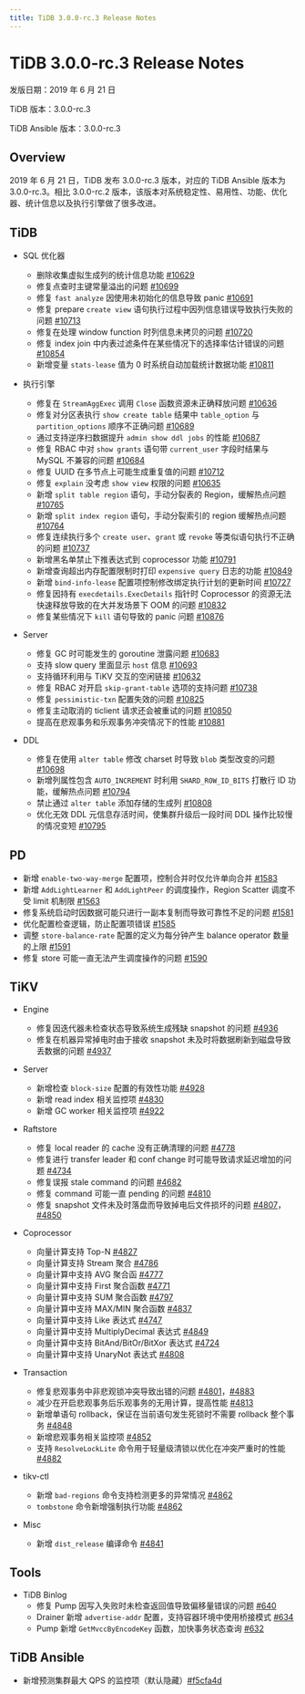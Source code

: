 ```yaml
---
title: TiDB 3.0.0-rc.3 Release Notes
---
```


# TiDB 3.0.0-rc.3 Release Notes

发版日期：2019 年 6 月 21 日

TiDB 版本：3.0.0-rc.3

TiDB Ansible 版本：3.0.0-rc.3

## Overview

2019 年 6 月 21 日，TiDB 发布 3.0.0-rc.3 版本，对应的 TiDB Ansible 版本为 3.0.0-rc.3。相比 3.0.0-rc.2 版本，该版本对系统稳定性、易用性、功能、优化器、统计信息以及执行引擎做了很多改进。

## TiDB

+ SQL 优化器
    - 删除收集虚拟生成列的统计信息功能 [#10629](https://github.com/pingcap/tidb/pull/10629)
    - 修复点查时主键常量溢出的问题 [#10699](https://github.com/pingcap/tidb/pull/10699)
    - 修复 `fast analyze` 因使用未初始化的信息导致 panic [#10691](https://github.com/pingcap/tidb/pull/10691)
    - 修复 prepare `create view` 语句执行过程中因列信息错误导致执行失败的问题 [#10713](https://github.com/pingcap/tidb/pull/10713)
    - 修复在处理 window function 时列信息未拷贝的问题 [#10720](https://github.com/pingcap/tidb/pull/10720)
    - 修复 index join 中内表过滤条件在某些情况下的选择率估计错误的问题 [#10854](https://github.com/pingcap/tidb/pull/10854)
    - 新增变量 `stats-lease` 值为 0 时系统自动加载统计数据功能 [#10811](https://github.com/pingcap/tidb/pull/10811)

+ 执行引擎
    - 修复在 `StreamAggExec` 调用 `Close` 函数资源未正确释放问题 [#10636](https://github.com/pingcap/tidb/pull/10636)
    - 修复对分区表执行 `show create table` 结果中 `table_option` 与 `partition_options` 顺序不正确问题 [#10689](https://github.com/pingcap/tidb/pull/10689)
    - 通过支持逆序扫数据提升 `admin show ddl jobs` 的性能 [#10687](https://github.com/pingcap/tidb/pull/10687)
    - 修复 RBAC 中对 `show grants` 语句带 `current_user` 字段时结果与 MySQL 不兼容的问题 [#10684](https://github.com/pingcap/tidb/pull/10684)
    - 修复 UUID 在多节点上可能生成重复值的问题 [#10712](https://github.com/pingcap/tidb/pull/10712)
    - 修复 `explain` 没考虑 `show view` 权限的问题 [#10635](https://github.com/pingcap/tidb/pull/10635)
    - 新增 `split table region` 语句，手动分裂表的 Region，缓解热点问题 [#10765](https://github.com/pingcap/tidb/pull/10765)
    - 新增 `split index region` 语句，手动分裂索引的 region 缓解热点问题 [#10764](https://github.com/pingcap/tidb/pull/10764)
    - 修复连续执行多个 `create user`、`grant` 或 `revoke` 等类似语句执行不正确的问题 [#10737](https://github.com/pingcap/tidb/pull/10737)
    - 新增黑名单禁止下推表达式到 coprocessor 功能 [#10791](https://github.com/pingcap/tidb/pull/10791)
    - 新增查询超出内存配置限制时打印 `expensive query` 日志的功能 [#10849](https://github.com/pingcap/tidb/pull/10849)
    - 新增 `bind-info-lease` 配置项控制修改绑定执行计划的更新时间 [#10727](https://github.com/pingcap/tidb/pull/10727)
    - 修复因持有 `execdetails.ExecDetails` 指针时 Coprocessor 的资源无法快速释放导致的在大并发场景下 OOM 的问题 [#10832](https://github.com/pingcap/tidb/pull/10832)
    - 修复某些情况下 `kill` 语句导致的 panic 问题 [#10876](https://github.com/pingcap/tidb/pull/10876)

+ Server
    - 修复 GC 时可能发生的 goroutine 泄露问题 [#10683](https://github.com/pingcap/tidb/pull/10683)
    - 支持 slow query 里面显示 `host` 信息 [#10693](https://github.com/pingcap/tidb/pull/10693)
    - 支持循环利用与 TiKV 交互的空闲链接 [#10632](https://github.com/pingcap/tidb/pull/10632)
    - 修复 RBAC 对开启 `skip-grant-table` 选项的支持问题 [#10738](https://github.com/pingcap/tidb/pull/10738)
    - 修复 `pessimistic-txn` 配置失效的问题 [#10825](https://github.com/pingcap/tidb/pull/10825)
    - 修复主动取消的 ticlient 请求还会被重试的问题 [#10850](https://github.com/pingcap/tidb/pull/10850)
    - 提高在悲观事务和乐观事务冲突情况下的性能 [#10881](https://github.com/pingcap/tidb/pull/10881)

+ DDL
    - 修复在使用 `alter table` 修改 charset 时导致 `blob` 类型改变的问题 [#10698](https://github.com/pingcap/tidb/pull/10698)
    - 新增列属性包含 `AUTO_INCREMENT` 时利用 `SHARD_ROW_ID_BITS` 打散行 ID 功能，缓解热点问题 [#10794](https://github.com/pingcap/tidb/pull/10794)
    - 禁止通过 `alter table` 添加存储的生成列 [#10808](https://github.com/pingcap/tidb/pull/10808)
    - 优化无效 DDL 元信息存活时间，使集群升级后一段时间 DDL 操作比较慢的情况变短 [#10795](https://github.com/pingcap/tidb/pull/10795)

## PD

- 新增 `enable-two-way-merge` 配置项，控制合并时仅允许单向合并 [#1583](https://github.com/pingcap/pd/pull/1583)
- 新增 `AddLightLearner` 和 `AddLightPeer` 的调度操作，Region Scatter 调度不受 limit 机制限 [#1563](https://github.com/pingcap/pd/pull/1563)
- 修复系统启动时因数据可能只进行一副本复制而导致可靠性不足的问题 [#1581](https://github.com/pingcap/pd/pull/1581)
- 优化配置检查逻辑，防止配置项错误 [#1585](https://github.com/pingcap/pd/pull/1585)
- 调整 `store-balance-rate` 配置的定义为每分钟产生 balance operator 数量的上限 [#1591](https://github.com/pingcap/pd/pull/1591)
- 修复 store 可能一直无法产生调度操作的问题 [#1590](https://github.com/pingcap/pd/pull/1590)

## TiKV

+ Engine
    - 修复因迭代器未检查状态导致系统生成残缺 snapshot 的问题 [#4936](https://github.com/tikv/tikv/pull/4936)
    - 修复在机器异常掉电时由于接收 snapshot 未及时将数据刷新到磁盘导致丢数据的问题 [#4937](https://github.com/tikv/tikv/pull/4937)

+ Server
    - 新增检查 `block-size` 配置的有效性功能 [#4928](https://github.com/tikv/tikv/pull/4928)
    - 新增 read index 相关监控项 [#4830](https://github.com/tikv/tikv/pull/4830)
    - 新增 GC worker 相关监控项 [#4922](https://github.com/tikv/tikv/pull/4922)

+ Raftstore
    - 修复 local reader 的 cache 没有正确清理的问题 [#4778](https://github.com/tikv/tikv/pull/4778)
    - 修复进行 transfer leader 和 conf change 时可能导致请求延迟增加的问题 [#4734](https://github.com/tikv/tikv/pull/4734)
    - 修复误报 stale command 的问题 [#4682](https://github.com/tikv/tikv/pull/4682)
    - 修复 command 可能一直 pending 的问题 [#4810](https://github.com/tikv/tikv/pull/4810)
    - 修复 snapshot 文件未及时落盘而导致掉电后文件损坏的问题 [#4807](https://github.com/tikv/tikv/pull/4807)，[#4850](https://github.com/tikv/tikv/pull/4850)

+ Coprocessor
    - 向量计算支持 Top-N [#4827](https://github.com/tikv/tikv/pull/4827)
    - 向量计算支持 Stream 聚合 [#4786](https://github.com/tikv/tikv/pull/4786)
    - 向量计算中支持 AVG 聚合函 [#4777](https://github.com/tikv/tikv/pull/4777)
    - 向量计算中支持 First 聚合函数 [#4771](https://github.com/tikv/tikv/pull/4771)
    - 向量计算中支持 SUM 聚合函数 [#4797](https://github.com/tikv/tikv/pull/4797)
    - 向量计算中支持 MAX/MIN 聚合函数 [#4837](https://github.com/tikv/tikv/pull/4837)
    - 向量计算中支持 Like 表达式 [#4747](https://github.com/tikv/tikv/pull/4747)
    - 向量计算中支持 MultiplyDecimal 表达式 [#4849](https://github.com/tikv/tikv/pull/4849 )
    - 向量计算中支持 BitAnd/BitOr/BitXor 表达式 [#4724](https://github.com/tikv/tikv/pull/4724)
    - 向量计算中支持 UnaryNot 表达式 [#4808](https://github.com/tikv/tikv/pull/4808)

+ Transaction
    - 修复悲观事务中非悲观锁冲突导致出错的问题 [#4801](https://github.com/tikv/tikv/pull/4801)，[#4883](https://github.com/tikv/tikv/pull/4883)
    - 减少在开启悲观事务后乐观事务的无用计算，提高性能 [#4813](https://github.com/tikv/tikv/pull/4813)
    - 新增单语句 rollback，保证在当前语句发生死锁时不需要 rollback 整个事务 [#4848](https://github.com/tikv/tikv/pull/4848)
    - 新增悲观事务相关监控项 [#4852](https://github.com/tikv/tikv/pull/4852)
    - 支持 `ResolveLockLite` 命令用于轻量级清锁以优化在冲突严重时的性能 [#4882](https://github.com/tikv/tikv/pull/4882)

+ tikv-ctl
    - 新增 `bad-regions` 命令支持检测更多的异常情况 [#4862](https://github.com/tikv/tikv/pull/4862)
    - `tombstone` 命令新增强制执行功能 [#4862](https://github.com/tikv/tikv/pull/4862)

+ Misc
    - 新增 `dist_release` 编译命令 [#4841](https://github.com/tikv/tikv/pull/4841)

## Tools

+ TiDB Binlog
    - 修复 Pump 因写入失败时未检查返回值导致偏移量错误的问题 [#640](https://github.com/pingcap/tidb-binlog/pull/640)
    - Drainer 新增 `advertise-addr` 配置，支持容器环境中使用桥接模式 [#634](https://github.com/pingcap/tidb-binlog/pull/634)
    - Pump 新增 `GetMvccByEncodeKey` 函数，加快事务状态查询 [#632](https://github.com/pingcap/tidb-binlog/pull/632)

## TiDB Ansible

- 新增预测集群最大 QPS 的监控项（默认隐藏）[#f5cfa4d](https://github.com/pingcap/tidb-ansible/commit/f5cfa4d903bbcd77e01eddc8d31eabb6e6157f73)
